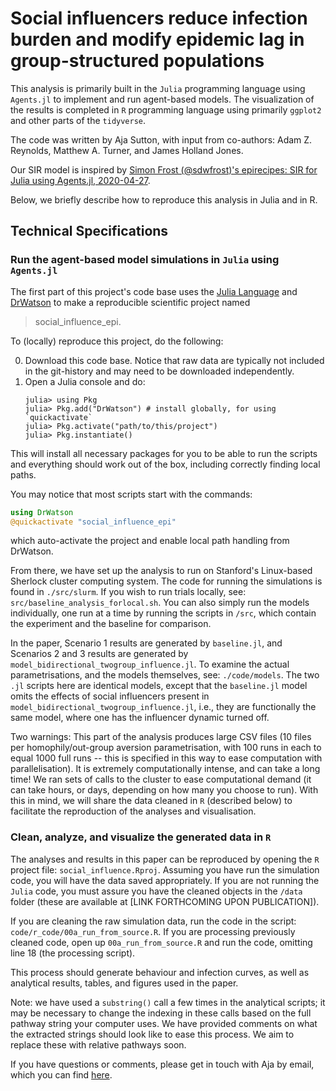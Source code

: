 # Social influencers reduce infection burden and modify epidemic lag in group-structured populations 

This analysis is primarily built in the ```Julia``` programming language using ```Agents.jl``` to implement and run agent-based models. The visualization of the results is completed in ```R``` programming language using primarily ```ggplot2``` and other parts of the ```tidyverse```.

The code was written by Aja Sutton, with input from co-authors: Adam Z. Reynolds, Matthew A. Turner, and James Holland Jones.

Our SIR model is inspired by [Simon Frost (@sdwfrost)'s epirecipes: SIR for Julia using Agents.jl, 2020-04-27](https://github.com/epirecipes/sir-julia/blob/master/markdown/abm/abm.md).

Below, we briefly describe how to reproduce this analysis in Julia and in R.


## Technical Specifications


### Run the agent-based model simulations in ```Julia``` using ```Agents.jl```

The first part of this project's code base uses the [Julia Language](https://julialang.org/) and
[DrWatson](https://juliadynamics.github.io/DrWatson.jl/stable/)
to make a reproducible scientific project named

> social_influence_epi.

To (locally) reproduce this project, do the following:

0. Download this code base. Notice that raw data are typically not included in the
   git-history and may need to be downloaded independently.
1. Open a Julia console and do:
   ```
   julia> using Pkg
   julia> Pkg.add("DrWatson") # install globally, for using `quickactivate`
   julia> Pkg.activate("path/to/this/project")
   julia> Pkg.instantiate()
   ```

This will install all necessary packages for you to be able to run the scripts and
everything should work out of the box, including correctly finding local paths.

You may notice that most scripts start with the commands:
```julia
using DrWatson
@quickactivate "social_influence_epi"
```
which auto-activate the project and enable local path handling from DrWatson.

From there, we have set up the analysis to run on Stanford's Linux-based Sherlock cluster computing system. The code for running the simulations is found in ```./src/slurm```. If you wish to run trials locally, see: ```src/baseline_analysis_forlocal.sh```. You can also simply run the models individually, one run at a time by running the scripts in ```/src```, which contain the experiment and the baseline for comparison.

In the paper, Scenario 1 results are generated by ```baseline.jl```, and Scenarios 2 and 3 results are generated by ```model_bidirectional_twogroup_influence.jl```. To examine the actual parametrisations, and the models themselves, see: ```./code/models```. The two ```.jl``` scripts here are identical models, except that the ```baseline.jl``` model omits the effects of social influencers present in ```model_bidirectional_twogroup_influence.jl```, i.e., they are functionally the same model, where one has the influencer dynamic turned off. 

Two warnings: This part of the analysis produces large CSV files (10 files per homophily/out-group aversion parametrisation, with 100 runs in each to equal 1000 full runs -- this is specified in this way to ease computation with parallelisation). It is extremely computationally intense, and can take a long time! We ran sets of calls to the cluster to ease computational demand (it can take hours, or days, depending on how many you choose to run). With this in mind, we will share the data cleaned in ```R``` (described below) to facilitate the reproduction of the analyses and visualisation.

### Clean, analyze, and visualize the generated data in ```R```

The analyses and results in this paper can be reproduced by opening the ```R``` project file: ```social_influence.Rproj```. Assuming you have run the simulation code, you will have the data saved appropriately. If you are not running the ```Julia``` code, you must assure you have the cleaned objects in the ```/data``` folder (these are available at [LINK FORTHCOMING UPON PUBLICATION]). 

If you are cleaning the raw simulation data, run the code in the script: ```code/r_code/00a_run_from_source.R```. If you are processing previously cleaned code, open up ```00a_run_from_source.R``` and run the code, omitting line 18 (the processing script). 

This process should generate behaviour and infection curves, as well as analytical results, tables, and figures used in the paper.

Note: we have used a ```substring()``` call a few times in the analytical scripts; it may be necessary to change the indexing in these calls based on the full pathway string your computer uses. We have provided comments on what the extracted strings should look like to ease this process. We aim to replace these with relative pathways soon.

If you have questions or comments, please get in touch with Aja by email, which you can find [here](https://amsutton.github.io/).




